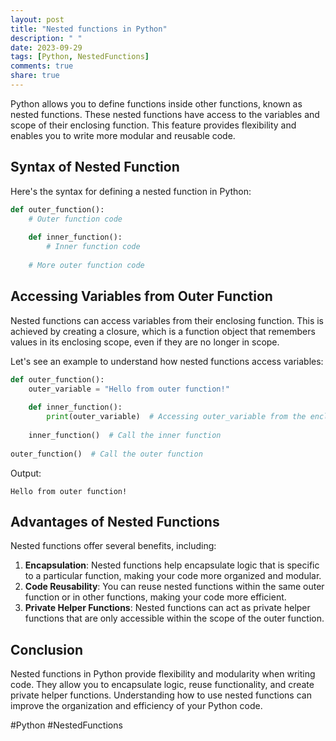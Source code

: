 ```yaml
---
layout: post
title: "Nested functions in Python"
description: " "
date: 2023-09-29
tags: [Python, NestedFunctions]
comments: true
share: true
---
```


Python allows you to define functions inside other functions, known as nested functions. These nested functions have access to the variables and scope of their enclosing function. This feature provides flexibility and enables you to write more modular and reusable code.

## Syntax of Nested Function

Here's the syntax for defining a nested function in Python:

```python
def outer_function():
    # Outer function code
    
    def inner_function():
        # Inner function code
    
    # More outer function code
```

## Accessing Variables from Outer Function

Nested functions can access variables from their enclosing function. This is achieved by creating a closure, which is a function object that remembers values in its enclosing scope, even if they are no longer in scope.

Let's see an example to understand how nested functions access variables:

```python
def outer_function():
    outer_variable = "Hello from outer function!"
    
    def inner_function():
        print(outer_variable)  # Accessing outer_variable from the enclosing function
    
    inner_function()  # Call the inner function
    
outer_function()  # Call the outer function
```

Output:
```
Hello from outer function!
```

## Advantages of Nested Functions

Nested functions offer several benefits, including:

1. **Encapsulation**: Nested functions help encapsulate logic that is specific to a particular function, making your code more organized and modular.
2. **Code Reusability**: You can reuse nested functions within the same outer function or in other functions, making your code more efficient.
3. **Private Helper Functions**: Nested functions can act as private helper functions that are only accessible within the scope of the outer function.

## Conclusion

Nested functions in Python provide flexibility and modularity when writing code. They allow you to encapsulate logic, reuse functionality, and create private helper functions. Understanding how to use nested functions can improve the organization and efficiency of your Python code.

#Python #NestedFunctions